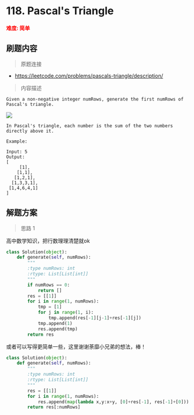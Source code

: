 #  118. Pascal's Triangle
**<font color=red>难度: 简单</font>**

## 刷题内容

> 原题连接

* https://leetcode.com/problems/pascals-triangle/description/

> 内容描述

```
Given a non-negative integer numRows, generate the first numRows of Pascal's triangle.
```
![](https://github.com/apachecn/LeetCode/blob/master/images/118/PascalTriangleAnimated2.gif)

```
In Pascal's triangle, each number is the sum of the two numbers directly above it.

Example:

Input: 5
Output:
[
     [1],
    [1,1],
   [1,2,1],
  [1,3,3,1],
 [1,4,6,4,1]
]
```

## 解题方案

> 思路 1


高中数学知识，把行数理理清楚就ok


```python
class Solution(object):
    def generate(self, numRows):
        """
        :type numRows: int
        :rtype: List[List[int]]
        """
        if numRows == 0:
            return []
        res = [[1]]
        for i in range(1, numRows):
            tmp = [1]
            for j in range(1, i):
                tmp.append(res[-1][j-1]+res[-1][j])
            tmp.append(1)
            res.append(tmp)
        return res         
```
或者可以写得更简单一些，这里谢谢荼靡小兄弟的想法，棒！

```python
class Solution(object):
    def generate(self, numRows):
        """
        :type numRows: int
        :rtype: List[List[int]]
        """
        res = [[1]]
        for i in range(1, numRows):
            res.append(map(lambda x,y:x+y, [0]+res[-1], res[-1]+[0]))
        return res[:numRows]
```

